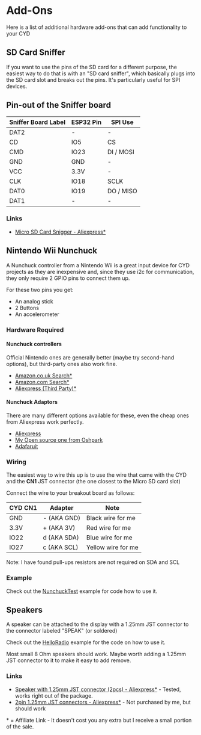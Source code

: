# Add-Ons

Here is a list of additional hardware add-ons that can add functionality to your CYD

## SD Card Sniffer

If you want to use the pins of the SD card for a different purpose, the easiest way to do that is with an "SD card sniffer", which basically plugs into the SD card slot and breaks out the pins. It's particularly useful for SPI devices.

## Pin-out of the Sniffer board

| Sniffer Board Label | ESP32 Pin | SPI Use   |
| ------------------- | --------- | --------- |
| DAT2                | -         | -         |
| CD                  | IO5       | CS        |
| CMD                 | IO23      | DI / MOSI |
| GND                 | GND       | -         |
| VCC                 | 3.3V      | -         |
| CLK                 | IO18      | SCLK      |
| DAT0                | IO19      | DO / MISO |
| DAT1                | -         | -         |

### Links

- [Micro SD Card Snigger - Aliexpress\*](https://s.click.aliexpress.com/e/_Ddwcy9h)

## Nintendo Wii Nunchuck

A Nunchuck controller from a Nintendo Wii is a great input device for CYD projects as they are inexpensive and, since they use i2c for communication, they only require 2 GPIO pins to connect them up.

For these two pins you get:

- An analog stick
- 2 Buttons
- An accelerometer

### Hardware Required

#### Nunchuck controllers

Official Nintendo ones are generally better (maybe try second-hand options), but third-party ones also work fine.

- [Amazon.co.uk Search\*](https://amzn.to/3nQrXcE)
- [Amazon.com Search\*](https://amzn.to/3nRJTUd)
- [Aliexpress (Third Party)\*](https://s.click.aliexpress.com/e/_AaQbXh)

#### Nunchuck Adaptors

There are many different options available for these, even the cheap ones from Aliexpress work perfectly.

- [Aliexpress](https://s.click.aliexpress.com/e/_AEEtc3)
- [My Open source one from Oshpark](https://oshpark.com/shared_projects/RcIxSx2D)
- [Adafaruit](https://www.adafruit.com/product/4836)

### Wiring

The easiest way to wire this up is to use the wire that came with the CYD and the **CN1** JST connector (the one closest to the Micro SD card slot)

Connect the wire to your breakout board as follows:

| CYD CN1 | Adapter     | Note               |
| ------- | ----------- | ------------------ |
| GND     | - (AKA GND) | Black wire for me  |
| 3.3V    | + (AKA 3V)  | Red wire for me    |
| IO22    | d (AKA SDA) | Blue wire for me   |
| IO27    | c (AKA SCL) | Yellow wire for me |

Note: I have found pull-ups resistors are not required on SDA and SCL

### Example

Check out the [NunchuckTest](/Examples/InputTests/NunchuckTest) example for code how to use it.

## Speakers

A speaker can be attached to the display with a 1.25mm JST connector to the connector labeled "SPEAK" (or soldered)

Check out the [HelloRadio](/Examples/Basics/7-HelloRadio) example for the code on how to use it.

Most small 8 Ohm speakers should work. Maybe worth adding a 1.25mm JST connector to it to make it easy to add remove.

### Links

- [Speaker with 1.25mm JST connector (2pcs) - Aliexpress\*](https://s.click.aliexpress.com/e/_DBOJoh7) - Tested, works right out of the package.
- [2pin 1.25mm JST connectors - Aliexpress\*](https://s.click.aliexpress.com/e/_DlbPkWH) - Not purchased by me, but should work

\* = Affiliate Link - It doesn't cost you any extra but I receive a small portion of the sale.
